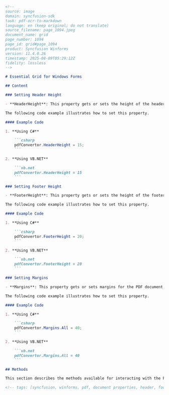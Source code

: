```markdown
<!--
source: image
domain: syncfusion-sdk
task: pdf-ocr-to-markdown
language: en (keep original; do not translate)
source_filename: page_1094.jpeg
document_name: grid
page_number: 1094
page_id: grid#page_1094
product: Syncfusion Winforms
version: 11.4.0.26
timestamp: 2025-08-09T05:29:12Z
fidelity: lossless
-->

# Essential Grid for Windows Forms

## Content

### Setting Header Height

- **HeaderHeight**: This property gets or sets the height of the header for the PDF document.

The following code example illustrates how to set this property.

#### Example Code

1. **Using C#**

    ```csharp
    pdfConvertor.HeaderHeight = 15;
    ```

2. **Using VB.NET**

    ```vb.net
    pdfConvertor.HeaderHeight = 15
    ```

### Setting Footer Height

- **FooterHeight**: This property gets or sets the height of the footer for the PDF document.

The following code example illustrates how to set this property.

#### Example Code

1. **Using C#**

    ```csharp
    pdfConvertor.FooterHeight = 20;
    ```

2. **Using VB.NET**

    ```vb.net
    pdfConvertor.FooterHeight = 20
    ```

### Setting Margins

- **Margins**: This property gets or sets margins for the PDF document.

The following code example illustrates how to set this property.

#### Example Code

1. **Using C#**

    ```csharp
    pdfConvertor.Margins.All = 40;
    ```

2. **Using VB.NET**

    ```vb.net
    pdfConvertor.Margins.All = 40
    ```

## Methods

This section describes the methods available for interacting with the PDF document properties.

<!-- tags: [syncfusion, winforms, pdf, document properties, header, footer, margins, version:] keywords: [headerHeight, footerHeight, margins, C#, VB.NET, pdfConvertor] -->
```